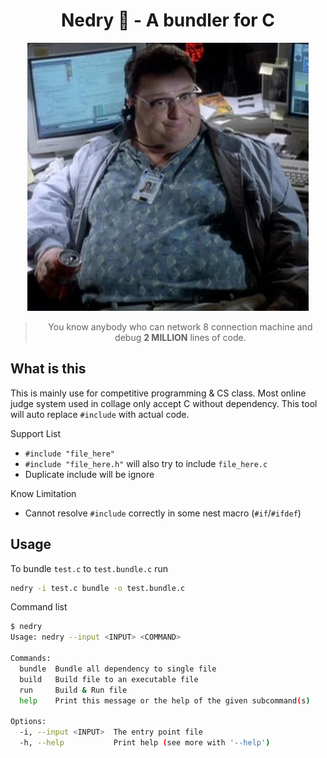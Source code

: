 <div align="center">

# Nedry 🦖 - A bundler for C

![movie clip](./images/nedry.webp)

> You know anybody who can network 8 connection machine and debug **2 MILLION** lines of code.

</div>

## What is this

This is mainly use for competitive programming & CS class.
Most online judge system used in collage only accept C without dependency.
This tool will auto replace `#include` with actual code.

Support List

- `#include "file_here"`
- `#include "file_here.h"` will also try to include `file_here.c`
- Duplicate include will be ignore

Know Limitation

- Cannot resolve `#include` correctly in some nest macro (`#if`/`#ifdef`)

## Usage

To bundle `test.c` to `test.bundle.c` run 

```bash
nedry -i test.c bundle -o test.bundle.c
```


Command list

```bash
$ nedry
Usage: nedry --input <INPUT> <COMMAND>

Commands:
  bundle  Bundle all dependency to single file
  build   Build file to an executable file
  run     Build & Run file
  help    Print this message or the help of the given subcommand(s)

Options:
  -i, --input <INPUT>  The entry point file
  -h, --help           Print help (see more with '--help')
```
